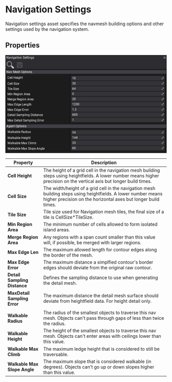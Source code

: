 # Navigation Settings

Navigation settings asset specifies the navmesh building options and other settings used by the navigation system.

## Properties

![Navigation Settings](media/navigation-settings.jpg)

| Property | Description |
|--------|--------|
| **Cell Height** | The height of a grid cell in the navigation mesh building steps using heightfields. A lower number means higher precision on the vertical axis but longer build times. |
| **Cell Size** | The width/height of a grid cell in the navigation mesh building steps using heightfields. A lower number means higher precision on the horizontal axes but longer build times. |
| **Tile Size** | Tile size used for Navigation mesh tiles, the final size of a tile is CellSize*TileSize. |
| **Min Region Area** | The minimum number of cells allowed to form isolated island areas. |
| **Merge Region Area** | Any regions with a span count smaller than this value will, if possible, be merged with larger regions. |
| **Max Edge Len** | The maximum allowed length for contour edges along the border of the mesh. |
| **Max Edge Error** | The maximum distance a simplfied contour's border edges should deviate from the original raw contour. |
| **Detail Sampling Distance** | Defines the sampling distance to use when generating the detail mesh. |
| **MaxDetail Sampling Error** | The maximum distance the detail mesh surface should deviate from heightfield data. For height detail only. |
|||
| **Walkable Radius** | The radius of the smallest objects to traverse this nav mesh. Objects can't pass through gaps of less than twice the radius. |
| **Walkable Height** | The height of the smallest objects to traverse this nav mesh. Objects can't enter areas with ceilings lower than this value. |
| **Walkable Max Climb** | The maximum ledge height that is considered to still be traversable. |
| **Walkable Max Slope Angle** | The maximum slope that is considered walkable (in degrees). Objects can't go up or down slopes higher than this value. |
